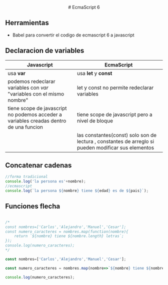 <p align="center"># EcmaScript 6<p>

## Herramientas
- Babel para convertir el codigo de ecmascript 6 a javascript

## Declaracion de variables
|Javascript| EcmaScript |
|--|--|
| usa **var** | usa **let** y **const** |
| podemos redeclarar variables con *var* "variables con el mismo nombre" | let y const no permite  redeclarar variables |
| tiene scope de javascript no podemos acceder a variables creadas dentro de una funcion | tiene scope de javascript pero a nivel de bloque |
| |  las constantes(const) solo son de lectura , constantes de arreglo si pueden modificar sus elementos|
## Concatenar cadenas
``` js
//forma tradicional
console.log('la persona es'+nombre);
//ecmascript
console.log(`la persona ${nombre} tiene ${edad} es de ${pais}`); 
```
## Funciones flecha
``` js

/*
const nombres=['Carlos','Alejandro','Manuel','Cesar'];
const numero_caracteres = nombres.map(function(nombre){
    return `${nombre} tiene ${nombre.length} letras`;
});
console.log(numero_caracteres);
*/

const nombres=['Carlos','Alejandro','Manuel','Cesar'];

const numero_caracteres = nombres.map(nombre=>`${nombre} tiene ${nombre.length} letras`);

console.log(numero_caracteres);
```


